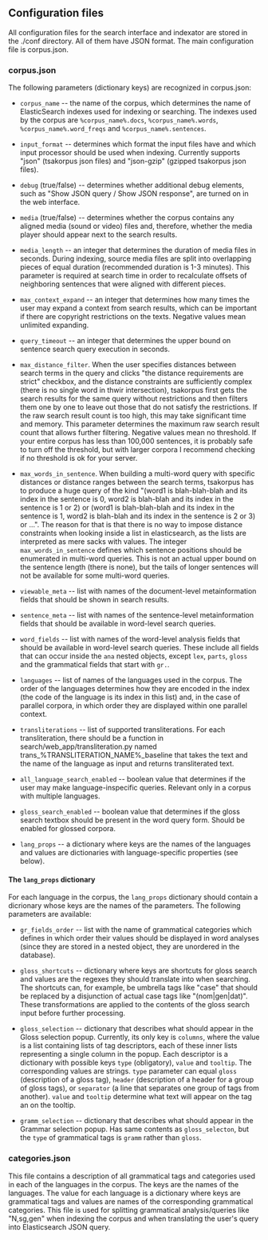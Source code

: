 ## Configuration files
All configuration files for the search interface and indexator are stored in the ./conf directory. All of them have JSON format. The main configuration file is corpus.json.

### corpus.json
The following parameters (dictionary keys) are recognized in corpus.json:

* ``corpus_name`` -- the name of the corpus, which determines the name of ElasticSearch indexes used for indexing or searching. The indexes used by the corpus are ``%corpus_name%.docs``, ``%corpus_name%.words``, ``%corpus_name%.word_freqs`` and ``%corpus_name%.sentences``.

* ``input_format`` -- determines which format the input files have and which input processor should be used when indexing. Currently supports "json" (tsakorpus json files) and "json-gzip" (gzipped tsakorpus json files).

* ``debug`` (true/false) -- determines whether additional debug elements, such as "Show JSON query / Show JSON response", are turned on in the web interface.

* ``media`` (true/false) -- determines whether the corpus contains any aligned media (sound or video) files and, therefore, whether the media player should appear next to the search results.

* ``media_length`` -- an integer that determines the duration of media files in seconds. During indexing, source media files are split into overlapping pieces of equal duration (recommended duration is 1-3 minutes). This parameter is required at search time in order to recalculate offsets of neighboring sentences that were aligned with different pieces.

* ``max_context_expand`` -- an integer that determines how many times the user may expand a context from search results, which can be important if there are copyright restrictions on the texts. Negative values mean unlimited expanding.

* ``query_timeout`` -- an integer that determines the upper bound on sentence search query execution in seconds.

* ``max_distance_filter``. When the user specifies distances between search terms in the query and clicks "the distance requirements are strict" checkbox, and the distance constraints are sufficiently complex (there is no single word in thwir intersection), tsakorpus first gets the search results for the same query without restrictions and then filters them one by one to leave out those that do not satisfy the restrictions. If the raw search result count is too high, this may take significant time and memory. This parameter determines the maximum raw search result count that allows further filtering. Negative values mean no threshold. If your entire corpus has less than 100,000 sentences, it is probably safe to turn off the threshold, but with larger corpora I recommend checking if no threshold is ok for your server.

* ``max_words_in_sentence``. When building a multi-word query with specific distances or distance ranges between the search terms, tsakorpus has to produce a huge query of the kind "(word1 is blah-blah-blah and its index in the sentence is 0, word2 is blah-blah and its index in the sentence is 1 or 2) or (word1 is blah-blah-blah and its index in the sentence is 1, word2 is blah-blah and its index in the sentence is 2 or 3) or ...". The reason for that is that there is no way to impose distance constraints when looking inside a list in elasticsearch, as the lists are interpreted as mere sacks with values. The integer ``max_words_in_sentence`` defines which sentence positions should be enumerated in multi-word queries. This is not an actual upper bound on the sentence length (there is none), but the tails of longer sentences will not be available for some multi-word queries.

* ``viewable_meta`` -- list with names of the document-level metainformation fields that should be shown in search results.

* ``sentence_meta`` -- list with names of the sentence-level metainformation fields that should be available in word-level search queries.

* ``word_fields`` -- list with names of the word-level analysis fields that should be available in word-level search queries. These include all fields that can occur inside the ``ana`` nested objects, except ``lex``, ``parts``, ``gloss`` and the grammatical fields that start with ``gr.``.

* ``languages`` -- list of names of the languages used in the corpus. The order of the languages determines how they are encoded in the index (the code of the language is its index in this list) and, in the case of parallel corpora, in which order they are displayed within one parallel context.

* ``transliterations`` -- list of supported transliterations. For each transliteration, there should be a function in search/web_app/transliteration.py named trans_%TRANSLITERATION_NAME%_baseline that takes the text and the name of the language as input and returns transliterated text.

* ``all_language_search_enabled`` -- boolean value that determines if the user may make language-inspecific queries. Relevant only in a corpus with multiple languages.

* ``gloss_search_enabled`` -- boolean value that determines if the gloss search textbox should be present in the word query form. Should be enabled for glossed corpora.

* ``lang_props`` -- a dictionary where keys are the names of the languages and values are dictionaries with language-specific properties (see below).

#### The ``lang_props`` dictionary
For each language in the corpus, the ``lang_props`` dictionary should contain a dicrionary whose keys are the names of the parameters. The following parameters are available:

* ``gr_fields_order`` -- list with the name of grammatical categories which defines in which order their values should be displayed in word analyses (since they are stored in a nested object, they are unordered in the database).

* ``gloss_shortcuts`` -- dictionary where keys are shortcuts for gloss search and values are the regexes they should translate into when searching. The shortcuts can, for example, be umbrella tags like "case" that should be replaced by a disjunction of actual case tags like "(nom|gen|dat)". These transformations are applied to the contents of the gloss search input before further processing.

* ``gloss_selection`` -- dictionary that describes what should appear in the Gloss selection popup. Currently, its only key is ``columns``, where the value is a list containing lists of tag descriptors, each of these inner lists representing a single column in the popup. Each descriptor is a dictionary with possible keys ``type`` (obligatory), ``value`` and ``tooltip``. The corresponding values are strings. ``type`` parameter can equal ``gloss`` (description of a gloss tag), ``header`` (description of a header for a group of gloss tags), or ``separator`` (a line that separates one group of tags from another). ``value`` and ``tooltip`` determine what text will appear on the tag an on the tooltip.

* ``gramm_selection`` -- dictionary that describes what should appear in the Grammar selection popup. Has same contents as ``gloss_selecton``, but the ``type`` of grammatical tags is ``gramm`` rather than ``gloss``.


### categories.json
This file contains a description of all grammatical tags and categories used in each of the languages in the corpus. The keys are the names of the languages. The value for each language is a dictionary where keys are grammatical tags and values are names of the corresponding grammatical categories. This file is used for splitting grammatical analysis/queries like "N,sg,gen" when indexing the corpus and when translating the user's query into Elasticsearch JSON query.
